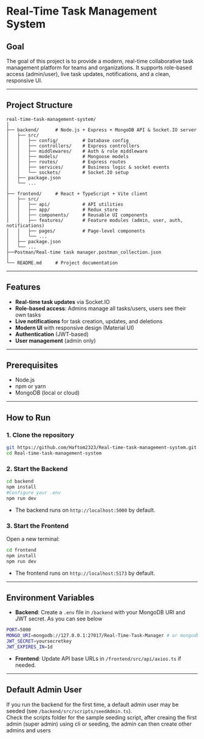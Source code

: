 # Real-Time Task Management System

## Goal

The goal of this project is to provide a modern, real-time collaborative task management platform for teams and organizations. It supports role-based access (admin/user), live task updates, notifications, and a clean, responsive UI.

---

## Project Structure

```
real-time-task-management-system/
│
├── backend/      # Node.js + Express + MongoDB API & Socket.IO server
│   ├── src/
│   │   ├── config/         # Database config
│   │   ├── controllers/    # Express controllers
│   │   ├── middlewares/    # Auth & role middleware
│   │   ├── models/         # Mongoose models
│   │   ├── routes/         # Express routes
│   │   ├── services/       # Business logic & socket events
│   │   └── sockets/        # Socket.IO setup
│   ├── package.json
│   └── ...
│
├── frontend/     # React + TypeScript + Vite client
│   ├── src/
│   │   ├── api/            # API utilities
│   │   ├── app/            # Redux store
│   │   ├── components/     # Reusable UI components
│   │   ├── features/       # Feature modules (admin, user, auth, notifications)
│   │   ├── pages/          # Page-level components
│   │   └── ...
│   ├── package.json
│   └── ...
├──Postman/Real-time task manager.postman_collection.json
│
└── README.md     # Project documentation
```

---

## Features

- **Real-time task updates** via Socket.IO
- **Role-based access**: Admins manage all tasks/users, users see their own tasks
- **Live notifications** for task creation, updates, and deletions
- **Modern UI** with responsive design (Material UI)
- **Authentication** (JWT-based)
- **User management** (admin only)

---

## Prerequisites

- Node.js
- npm or yarn
- MongoDB (local or cloud)

---

## How to Run

### 1. Clone the repository

```bash
git https://github.com/Haftom2323/Real-time-task-management-system.git
cd Real-time-task-management-system
```

### 2. Start the Backend

```bash
cd backend
npm install
#Configure your .env
npm run dev
```
- The backend runs on `http://localhost:5000` by default.

### 3. Start the Frontend

Open a new terminal:

```bash
cd frontend
npm install
npm run dev
```
- The frontend runs on `http://localhost:5173` by default.

---

## Environment Variables

- **Backend**: Create a `.env` file in `/backend` with your MongoDB URI and JWT secret. As you can see below

 ```bash 
 PORT=5000
MONGO_URI=mongodb://127.0.0.1:27017/Real-Time-Task-Manager # or mongodb atlas
JWT_SECRET=yoursecretkey
JWT_EXPIRES_IN=1d
```
- **Frontend**: Update API base URLs in `/frontend/src/api/axios.ts` if needed.

---

## Default Admin User

If you run the backend for the first time, a default admin user may be seeded (see `/backend/src/scripts/seedAdmin.ts`).  
Check the scripts folder for the sample seeding script, after creaing the first admin (super admin) using cli or seeding, the admin can then create other admins and users

